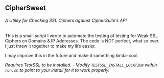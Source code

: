 ## CipherSweet
###### A Utility for Checking SSL Ciphers against CipherSuite's API

This is a small script I wrote to automate the testing of testing for Weak SSL Ciphers on Domains & IP Addresses.
The code is NOT perfect, what so ever. I just threw it together to make my life easier.

I may improve this in the future and make it something kinda-cool.

*Requires TestSSL to be installed. - Modify `TESTSSL_INSTALL_LOCATION` within `run.sh` to point to your install for it to work properly.*
